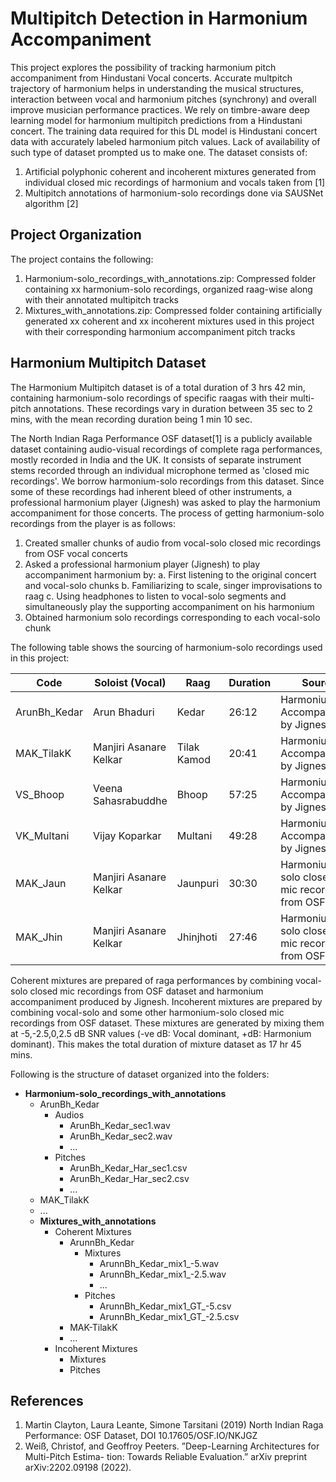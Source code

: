 # Multipitch Detection in Harmonium Accompaniment
This project explores the possibility of tracking harmonium pitch accompaniment from Hindustani Vocal concerts. Accurate multpitch trajectory of harmonium helps in understanding the musical structures, interaction between vocal and harmonium pitches (synchrony) and overall improve musician performance practices. We rely on timbre-aware deep learning model for harmonium multipitch predictions from a Hindustani concert. The training data required for this DL model is Hindustani concert data with accurately labeled harmonium pitch values. Lack of availability of such type of dataset prompted us to make one. The dataset consists of:
1. Artificial polyphonic coherent and incoherent mixtures generated from individual closed mic recordings of harmonium and vocals taken from [1]
2. Multipitch annotations of harmonium-solo recordings done via SAUSNet algorithm [2]

## Project Organization
The project contains the following:
1. Harmonium-solo_recordings_with_annotations.zip: Compressed folder containing xx harmonium-solo recordings, organized raag-wise along with their annotated multipitch tracks
2. Mixtures_with_annotations.zip: Compressed folder containing artificially generated xx coherent and xx incoherent mixtures used in this project with their corresponding harmonium accompaniment pitch tracks

## Harmonium Multipitch Dataset
The Harmonium Multipitch dataset is of a total duration of 3 hrs 42 min, containing harmonium-solo recordings of specific raagas with their multi-pitch annotations. These recordings
vary in duration between 35 sec to 2 mins, with the mean recording duration being 1 min 10 sec.

The North Indian Raga Performance OSF dataset[1] is a publicly available dataset containing audio-visual recordings of complete raga performances, mostly recorded in India and the UK. It consists of separate instrument stems recorded through an individual microphone termed as 'closed mic recordings'. We borrow harmonium-solo recordings from this dataset. Since some of these recordings had inherent bleed of other instruments, a professional harmonium player (Jignesh) was asked to play the harmonium accompaniment for those concerts. The process of getting harmonium-solo recordings from the player is as follows:
1. Created smaller chunks of audio from vocal-solo closed mic recordings from OSF vocal concerts
2. Asked a professional harmonium player (Jignesh) to play accompaniment harmonium by:
  a. First listening to the original concert and vocal-solo chunks 
  b. Familiarizing to scale, singer improvisations to raag
  c. Using headphones to listen to vocal-solo segments and simultaneously play the supporting accompaniment on his harmonium
3. Obtained harmonium solo recordings corresponding to each vocal-solo chunk

The following table shows the sourcing of harmonium-solo recordings used in this project:

| Code | Soloist (Vocal) | Raag | Duration  | Source | Link to Concert Audio |
| ------------- | ------------- | ------------- | ------------- | ------------- | ------------- |
| ArunBh_Kedar | Arun Bhaduri  | Kedar  | 26:12  | Harmonium Accompaniment by Jignesh  | [ArunBh_Kedar_Steremix.wav](https://osf.io/mauzt) |
| MAK_TilakK | Manjiri Asanare Kelkar  | Tilak Kamod  | 20:41  | Harmonium Accompaniment by Jignesh | [MAK_TilakK_Stereomix.wav](https://osf.io/n5qkc) |
| VS_Bhoop | Veena Sahasrabuddhe  | Bhoop  | 57:25 | Harmonium Accompaniment by Jignesh | [VS_Bhoop_Stereomix.wav](https://osf.io/9ags7) |
| VK_Multani | Vijay Koparkar  | Multani  | 49:28  | Harmonium Accompaniment by Jignesh | [VK_Multani_Stereomix.wav](https://osf.io/k45q2) |
| MAK_Jaun | Manjiri Asanare Kelkar  | Jaunpuri | 30:30 | Harmonium solo closed-mic recording from OSF | [MAK_Jaun_Stereomix.wav](https://osf.io/prjq4) |
| MAK_Jhin | Manjiri Asanare Kelkar  | Jhinjhoti  | 27:46  | Harmonium solo closed-mic recording from OSF  | [MAK_Jhin_Stereomix.wav](https://osf.io/dxv76) |

Coherent mixtures are prepared of raga performances by combining vocal-solo closed mic recordings from OSF dataset and harmonium accompaniment produced by Jignesh. Incoherent mixtures are prepared by combining vocal-solo and some other harmonium-solo closed mic recordings from OSF dataset. These mixtures are generated by mixing them at -5,-2.5,0,2.5 dB SNR values (-ve dB: Vocal dominant, +dB: Harmonium dominant). This makes the total duration of mixture dataset as 17 hr 45 mins.

Following is the structure of dataset organized into the folders:

- **Harmonium-solo_recordings_with_annotations**
  - ArunBh_Kedar
    - Audios
      - ArunBh_Kedar_sec1.wav
      - ArunBh_Kedar_sec2.wav
      - ...
    - Pitches
      - ArunBh_Kedar_Har_sec1.csv
      - ArunBh_Kedar_Har_sec2.csv
      - ...
  - MAK_TilakK
  - ...
  - **Mixtures_with_annotations**
    - Coherent Mixtures
      - ArunnBh_Kedar
        - Mixtures
          - ArunnBh_Kedar_mix1_-5.wav
          - ArunnBh_Kedar_mix1_-2.5.wav
          - ... 
        - Pitches
          - ArunnBh_Kedar_mix1_GT_-5.csv
          - ArunnBh_Kedar_mix1_GT_-2.5.csv
      - MAK-TilakK
      - ...
    - Incoherent Mixtures
      - Mixtures
      - Pitches
 

## References
1. Martin Clayton, Laura Leante, Simone Tarsitani (2019) North Indian Raga Performance:
OSF Dataset, DOI 10.17605/OSF.IO/NKJGZ
2. Weiß, Christof, and Geoffroy Peeters. ”Deep-Learning Architectures for Multi-Pitch Estima-
tion: Towards Reliable Evaluation.” arXiv preprint arXiv:2202.09198 (2022).
